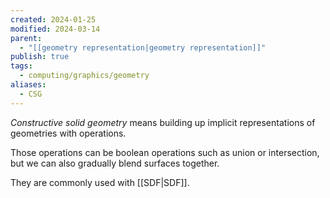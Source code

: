 ```yaml
---
created: 2024-01-25
modified: 2024-03-14
parent:
  - "[[geometry representation|geometry representation]]"
publish: true
tags:
  - computing/graphics/geometry
aliases:
  - CSG
---
```

*Constructive solid geometry* means building up implicit representations of geometries with operations.

Those operations can be boolean operations such as union or intersection, but we can also gradually blend surfaces together.

They are commonly used with [[SDF|SDF]].